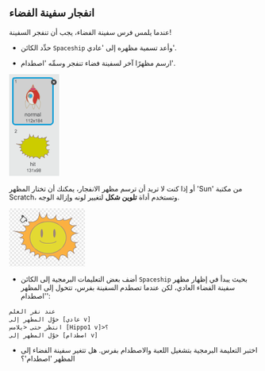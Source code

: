 ## انفجار سفينة الفضاء

عندما يلمس فرس سفينة الفضاء، يجب أن تنفجر السفينة!

+ حدِّد الكائن `Spaceship` وأعد تسمية مظهره إلى 'عادي'.

+ ارسم مظهرًا آخر لسفينة فضاء تنفجر وسمِّه 'اصطدام'.

![screenshot](images/invaders-spaceship-costumes.png)

أو إذا كنت لا تريد أن ترسم مظهر الانفجار، يمكنك أن تختار المظهر 'Sun' من مكتبة Scratch، وتستخدم أداة **تلوين شكل** لتغيير لونه وإزالة الوجه.

![screenshot](images/invaders-sun.png)

+ أضف بعض التعليمات البرمجية إلى الكائن `Spaceship` بحيث يبدأ في إظهار مظهر سفينة الفضاء العادي، لكن عندما تصطدم السفينة بفرس، تتحول إلى المظهر 'اصطدام':

```blocks
عند نقر العلم
حوِّل المظهر إلى [عادي v]
انتظر حتى <يلامس [Hippo1 v]>؟
حوِّل المظهر إلى [اصطدام v]
```

+ اختبر التعليمة البرمجية بتشغيل اللعبة والاصطدام بفرس. هل تتغير سفينة الفضاء إلى المظهر 'اصطدام'؟
